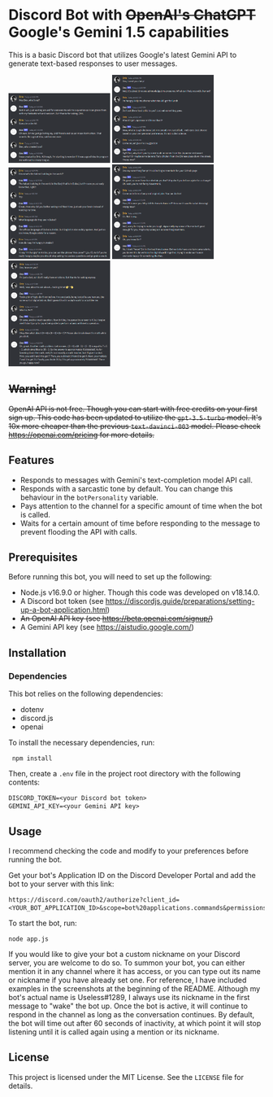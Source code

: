 # Discord Bot with ~~OpenAI's ChatGPT~~ Google's Gemini 1.5 capabilities

This is a basic Discord bot that utilizes Google's latest Gemini API to generate text-based responses to user messages.

<img src="assets/sample/160507.png" width="200"> <img src="assets/sample/160851.png" width="200"> <br/>
<img src="assets/sample/161136.png" width="200"> <img src="assets/sample/161450.png" width="200"> <img src="assets/sample/162259.png" width="200">

## ~~Warning!~~

~~OpenAI API is not free. Though you can start with free credits on your first sign up. This code has been updated to utilize the `gpt-3.5-turbo` model. It's 10x more cheaper than the previous `text-davinci-003` model. Please check https://openai.com/pricing for more details.~~

## Features

- Responds to messages with Gemini's text-completion model API call.
- Responds with a sarcastic tone by default. You can change this behaviour in the `botPersonality` variable.
- Pays attention to the channel for a specific amount of time when the bot is called.
- Waits for a certain amount of time before responding to the message to prevent flooding the API with calls.

## Prerequisites

Before running this bot, you will need to set up the following:

- Node.js v16.9.0 or higher. Though this code was developed on v18.14.0.
- A Discord bot token (see https://discordjs.guide/preparations/setting-up-a-bot-application.html)
- ~~An OpenAI API key (see https://beta.openai.com/signup/)~~
- A Gemini API key (see https://aistudio.google.com/)

## Installation

### Dependencies

This bot relies on the following dependencies:

- dotenv
- discord.js
- openai

To install the necessary dependencies, run:

```
 npm install
```

Then, create a `.env` file in the project root directory with the following contents:

```
DISCORD_TOKEN=<your Discord bot token>
GEMINI_API_KEY=<your Gemini API key>
```

## Usage

I recommend checking the code and modify to your preferences before running the bot.

Get your bot's Application ID on the Discord Developer Portal and add the bot to your server with this link:

```
https://discord.com/oauth2/authorize?client_id=<YOUR_BOT_APPLICATION_ID>&scope=bot%20applications.commands&permissions=379968
```

To start the bot, run:

```
node app.js
```

If you would like to give your bot a custom nickname on your Discord server, you are welcome to do so. To summon your bot, you can either mention it in any channel where it has access, or you can type out its name or nickname if you have already set one. For reference, I have included examples in the screenshots at the beginning of the README. Although my bot's actual name is Useless#1289, I always use its nickname in the first message to "wake" the bot up. Once the bot is active, it will continue to respond in the channel as long as the conversation continues. By default, the bot will time out after 60 seconds of inactivity, at which point it will stop listening until it is called again using a mention or its nickname.

## License

This project is licensed under the MIT License. See the `LICENSE` file for details.
